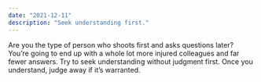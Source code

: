 ```yaml
---
date: "2021-12-11"
description: "Seek understanding first."
---
```


Are you the type of person who shoots first and asks questions later? You’re going to end up with a whole lot more injured colleagues and far fewer answers. Try to seek understanding without judgment first. Once you understand, judge away if it’s warranted.
